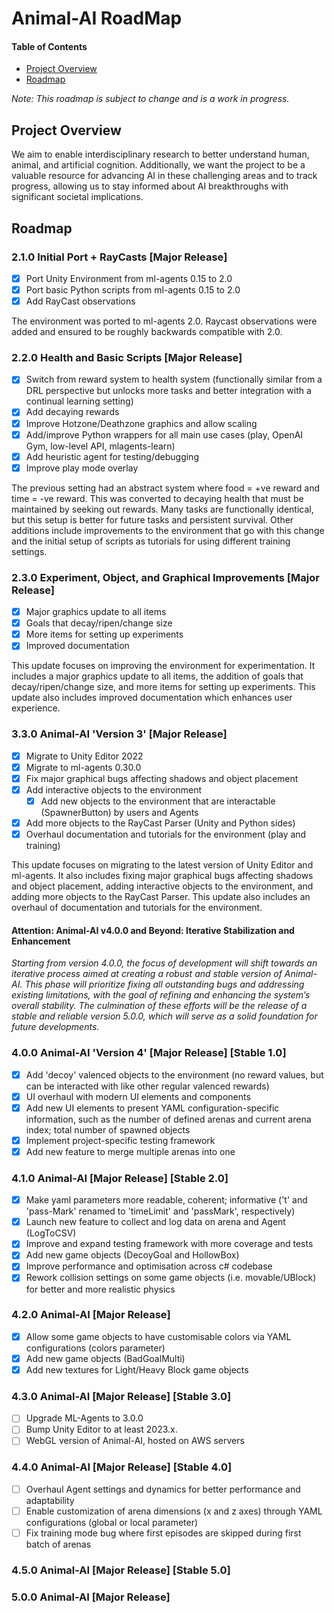 # Animal-AI RoadMap

#### Table of Contents

* [Project Overview](#project-overview)
* [Roadmap](#roadmap)

_Note: This roadmap is subject to change and is a work in progress._

## Project Overview

We aim to enable interdisciplinary research to better understand human, animal, and artificial cognition. Additionally, we want the project to be a valuable resource for advancing AI in these challenging areas and to track progress, allowing us to stay informed about AI breakthroughs with significant societal implications.

## Roadmap

### 2.1.0 Initial Port + RayCasts [Major Release]

* [x] Port Unity Environment from ml-agents 0.15 to 2.0
* [x] Port basic Python scripts from ml-agents 0.15 to 2.0
* [x] Add RayCast observations

The environment was ported to ml-agents 2.0. Raycast observations were added and ensured to be roughly backwards compatible with 2.0.

### 2.2.0 Health and Basic Scripts [Major Release]

* [x] Switch from reward system to health system (functionally similar from a DRL perspective but unlocks more tasks and better integration with a continual learning setting)
* [x] Add decaying rewards
* [x] Improve Hotzone/Deathzone graphics and allow scaling
* [x] Add/improve Python wrappers for all main use cases (play, OpenAI Gym, low-level API, mlagents-learn)
* [x] Add heuristic agent for testing/debugging
* [x] Improve play mode overlay

The previous setting had an abstract system where food = +ve reward and time = -ve reward. This was converted to decaying health that must be maintained by seeking out rewards. Many tasks are functionally identical, but this setup is better for future tasks and persistent survival. Other additions include improvements to the environment that go with this change and the initial setup of scripts as tutorials for using different training settings.

### 2.3.0 Experiment, Object, and Graphical Improvements [Major Release]

* [x] Major graphics update to all items
* [x] Goals that decay/ripen/change size
* [x] More items for setting up experiments
* [x] Improved documentation

This update focuses on improving the environment for experimentation. It includes a major graphics update to all items, the addition of goals that decay/ripen/change size, and more items for setting up experiments. This update also includes improved documentation which enhances user experience.

### 3.3.0 Animal-AI 'Version 3' [Major Release]

* [x] Migrate to Unity Editor 2022
* [x] Migrate to ml-agents 0.30.0
* [x] Fix major graphical bugs affecting shadows and object placement
* [x] Add interactive objects to the environment
    - [x] Add new objects to the environment that are interactable (SpawnerButton) by users and Agents
* [x] Add more objects to the RayCast Parser (Unity and Python sides)
* [x] Overhaul documentation and tutorials for the environment (play and training)

This update focuses on migrating to the latest version of Unity Editor and ml-agents. It also includes fixing major graphical bugs affecting shadows and object placement, adding interactive objects to the environment, and adding more objects to the RayCast Parser. This update also includes an overhaul of documentation and tutorials for the environment.

#### Attention: Animal-AI v4.0.0 and Beyond: Iterative Stabilization and Enhancement

_Starting from version 4.0.0, the focus of development will shift towards an iterative process aimed at creating a robust and stable version of Animal-AI. This phase will prioritize fixing all outstanding bugs and addressing existing limitations, with the goal of refining and enhancing the system’s overall stability. The culmination of these efforts will be the release of a stable and reliable version 5.0.0, which will serve as a solid foundation for future developments._

### 4.0.0 Animal-AI 'Version 4' [Major Release] [Stable 1.0]

* [x] Add 'decoy' valenced objects to the environment (no reward values, but can be interacted with like other regular valenced rewards)
* [x] UI overhaul with modern UI elements and components
* [x] Add new UI elements to present YAML configuration-specific information, such as the number of defined arenas and current arena index; total number of spawned objects
* [x] Implement project-specific testing framework
* [x] Add new feature to merge multiple arenas into one

### 4.1.0 Animal-AI [Major Release] [Stable 2.0]

* [x] Make yaml parameters more readable, coherent; informative ('t' and 'pass-Mark' renamed to 'timeLimit' and 'passMark', respectively)
* [x] Launch new feature to collect and log data on arena and Agent (LogToCSV)
* [x] Improve and expand testing framework with more coverage and tests
* [x] Add new game objects (DecoyGoal and HollowBox)
* [x] Improve performance and optimisation across c# codebase
* [x] Rework collision settings on some game objects (i.e. movable/UBlock) for better and more realistic physics

### 4.2.0 Animal-AI [Major Release]

* [x] Allow some game objects to have customisable colors via YAML configurations (colors parameter)
* [x] Add new game objects (BadGoalMulti)
* [x] Add new textures for Light/Heavy Block game objects

### 4.3.0 Animal-AI [Major Release] [Stable 3.0]

* [ ] Upgrade ML-Agents to 3.0.0
* [ ] Bump Unity Editor to at least 2023.x.
* [ ] WebGL version of Animal-AI, hosted on AWS servers

### 4.4.0 Animal-AI [Major Release] [Stable 4.0]

* [ ] Overhaul Agent settings and dynamics for better performance and adaptability
* [ ] Enable customization of arena dimensions (x and z axes) through YAML configurations (global or local parameter)
* [ ] Fix training mode bug where first episodes are skipped during first batch of arenas

### 4.5.0 Animal-AI [Major Release] [Stable 5.0]

### 5.0.0 Animal-AI [Major Release]